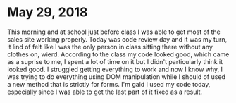 # May 29, 2018
This morning and at school just before class I was able to get most of the sales site working properly.
Today was code review day and it was my turn, it lind of felt like I was the only person in class sitting there without any clothes on, wierd.
According to the class my code looked good, which came as a suprise to me, I spent a lot of time on it but I didn't particularly think it looked good.
I struggled getting everything to work and now I know why, I was trying to do everything using DOM manipulation while I should of used a new method that is strictly for forms.
I'm gald I used my code today, especially since I was able to get the last part of it fixed as a result.